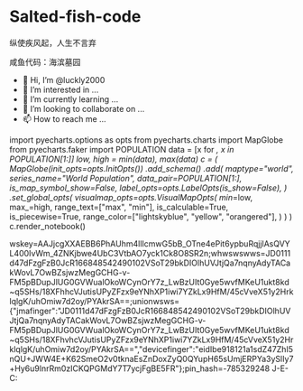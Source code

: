 # Salted-fish-code

纵使疾风起，人生不言弃

咸鱼代码：海滨墓园

- 👋 Hi, I’m @luckly2000
- 👀 I’m interested in ...
- 🌱 I’m currently learning ...
- 💞️ I’m looking to collaborate on ...
- 📫 How to reach me ...

<!---
luckly2000/luckly2000 is a ✨ special ✨ repository because its `README.md` (this file) appears on your GitHub profile.
You can click the Preview link to take a look at your changes.
--->




import pyecharts.options as opts
from pyecharts.charts import MapGlobe
from pyecharts.faker import POPULATION
data = [x for _, x in POPULATION[1:]]
low, high = min(data), max(data)
c = (
    MapGlobe(init_opts=opts.InitOpts())
    .add_schema()
    .add(
        maptype="world",
        series_name="World Population",
        data_pair=POPULATION[1:],
        is_map_symbol_show=False,
        label_opts=opts.LabelOpts(is_show=False),
    )
    .set_global_opts(
        visualmap_opts=opts.VisualMapOpts(
            min_=low,
            max_=high,
            range_text=["max", "min"],
            is_calculable=True,
            is_piecewise=True,
            range_color=["lightskyblue", "yellow", "orangered"],
        )
    )
)
c.render_notebook()



wskey=AAJjcgXXAEBB6PhAUhm4llIcmwG5bB_OTne4ePit6ypbuRqjjlAsQVYL400IvWm_4ZNKjbwe4UbC3VtbAO7yck1Ck8O8SR2n;whwswswws=JD0111d47dFzgFzB0JcR166848542490102VSoT29bkDIOlhUVJtjQa7nqnyAdyTACakWovL7OwBZsjwzMegGCHG-v-FM5pBDupJlUG0GVWualOkoWCynOrY7z_LwBzUIt0Gye5wvfMKeU1ukt8kd~q5SHs/18XFhhcVJutisUPyZFzx9eYNhXP1iwi7YZkLx9HfM/45cVveX51y2HrklqlgK/uhOmiw7d2oy/PYAkrSA==;unionwsws={"jmafinger":"JD0111d47dFzgFzB0JcR166848542490102VSoT29bkDIOlhUVJtjQa7nqnyAdyTACakWovL7OwBZsjwzMegGCHG-v-FM5pBDupJlUG0GVWualOkoWCynOrY7z_LwBzUIt0Gye5wvfMKeU1ukt8kd~q5SHs\/18XFhvhcVJutisUPyZFzx9eYNhXP1iwi7YZkLx9HfM\/45cVveX51y2HrklqlgK\/uhOmiw7d2oy\/PYAkrSA==","devicefinger":"eidIbe918121a1sdZ47ZhI5nQU+JWW4E+K62SmeO2v0tknaEsZnDoxZyQ0QYupH65sUmjERPYa3ySlIy7+Hy6u9lnrRm0zICKQPGMdY7T7ycjFgBE5FR"};pin_hash=-785329248
J-E-C: 
